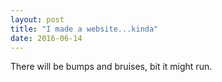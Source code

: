 ```yaml
---
layout: post
title: "I made a website...kinda"
date: 2016-06-14
---
```

There will be bumps and bruises, bit it might run.
